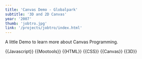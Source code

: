 ```yaml
---
title: 'Canvas Demo - Globalpark'
subtitle: '3D and 2D Canvas'
year: '2007'
thumb: 'jobtro.jpg'
link: '/projects/jobtro/index.html'
---
```


A little Demo to learn more about Canvas Programming.

{{Javascript}}
{{Mootools}}
{{HTML}}
{{CSS}}
{{Canvas}}
{{3D}}
